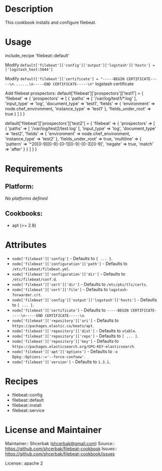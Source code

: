 # Description

This cookbook installs and configure filebeat.

# Usage

include_recipe 'filebeat::default'

Modify `default['filebeat']['config']['output']['logstash']['hosts'] = ['logstash_host:5044']`

Modify `default['filebeat']['certificate'] = "-----BEGIN CERTIFICATE-----\n.......\n-----END CERTIFICATE-----\n"` logstash certificate

Add filebeat prospectors:
default['filebeat']['prospectors']['test1'] = {
  'filebeat' => {
    'prospectors' => [
      {
        'paths' => [
          '/var/log/test1/*.log'
        ],
        'input_type' => 'log',
        'document_type' => 'test1',
        'fields' => {
          'environment' => node.chef_environment,
          'instance_type' => 'test1'
        },
        'fields_under_root' => true
      }
    ]
  }
}

default['filebeat']['prospectors']['test2'] = {
  'filebeat' => {
    'prospectors' => [
      {
        'paths' => [
          '/var/log/test2/test.log'
        ],
        'input_type' => 'log',
        'document_type' => 'test2',
        'fields' => {
          'environment' => node.chef_environment,
          'instance_type' => 'test2'
        },
        'fields_under_root' => true,
        'multiline' => {
          'pattern' => '^20[0-9][0-9]\-[0-1][0-9]\-[0-3][0-9]',
          'negate' => true,
          'match' => 'after'
        }
      }
    ]
  }
}

# Requirements

## Platform:

*No platforms defined*

## Cookbooks:

* apt (>= 2.8)

# Attributes

* `node['filebeat']['config']` -  Defaults to `{ ... }`.
* `node['filebeat']['configuration']['path']` -  Defaults to `/etc/filebeat/filebeat.yml`.
* `node['filebeat']['configuration']['dir']` -  Defaults to `/etc/filebeat/conf.d`.
* `node['filebeat']['cert']['dir']` -  Defaults to `/etc/pki/tls/certs`.
* `node['filebeat']['cert']['file']` -  Defaults to `logstash-forwarder.crt`.
* `node['filebeat']['config']['output']['logstash']['hosts']` -  Defaults to `[ ... ]`.
* `node['filebeat']['certificate']` -  Defaults to `-----BEGIN CERTIFICATE-----\n-----END CERTIFICATE-----\n`.
* `node['filebeat']['repository']['uri']` -  Defaults to `https://packages.elastic.co/beats/apt`.
* `node['filebeat']['repository']['dist']` -  Defaults to `stable`.
* `node['filebeat']['repository']['repo']` -  Defaults to `[ ... ]`.
* `node['filebeat']['repository']['key']` -  Defaults to `https://packages.elasticsearch.org/GPG-KEY-elasticsearch`.
* `node['filebeat']['apt']['options']` -  Defaults to `-o Dpkg::Options::='--force-confnew'`.
* `node['filebeat']['version']` -  Defaults to `1.3.1`.

# Recipes

* filebeat::config
* filebeat::default
* filebeat::install
* filebeat::service

# License and Maintainer

Maintainer:: Shcerbak (<shcerbak@gmail.com>)
Source:: https://github.com/shcerbak/filebeat-cookbook
Issues:: https://github.com/shcerbak/filebeat-cookbook/issues

License:: apache 2
